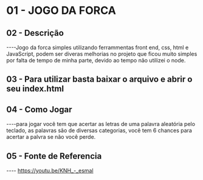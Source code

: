 # 01 - JOGO DA FORCA

## 02 - Descrição
----Jogo da forca simples utilizando ferrammentas front end, css, html e JavaScript, podem ser diveras melhorias no projeto que ficou muito simples por falta de tempo de minha parte, devido ao tempo não utilizei o node.

## 03 - Para utilizar basta baixar o arquivo e abrir o seu index.html

## 04 - Como Jogar
----para jogar você tem que acertar as letras de uma palavra aleatória pelo teclado, as palavras são de diversas categorias, você tem 6 chances para acertar a palvra se não você perde.

## 05 - Fonte de Referencia
---- https://youtu.be/KNH_-_esmal
